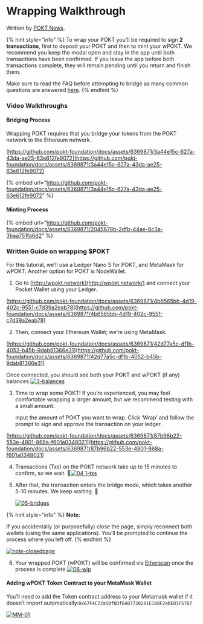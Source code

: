 # Wrapping Walkthrough

Written by [POKT News](https://twitter.com/PoktNews/status/1709884757973037221).

{% hint style="info" %}
To wrap your POKT you'll be required to sign **2 transactions**, first to deposit your POKT and then to mint your wPOKT. We recommend you keep the modal open and stay in the app until both transactions have been confirmed. If you leave the app before both transactions complete, they will remain pending until you return and finish them.

Make sure to read the FAQ before attempting to bridge as many common questions are answered [here](https://app.gitbook.com/o/-MVU655bEpKMcmpTxlOG/s/sC7vRmj1fRzIvz4vDUe3/).
{% endhint %}

### Video Walkthroughs <a href="#video-walkthroughs" id="video-walkthroughs"></a>

#### Bridging Process <a href="#bridging-process" id="bridging-process"></a>

Wrapping POKT requires that you bridge your tokens from the POKT network to the Ethereum network.

[https://github.com/pokt-foundation/docs/assets/6369871/3a44e15c-627a-43da-ae25-63e612fe9072](https://github.com/pokt-foundation/docs/assets/6369871/3a44e15c-627a-43da-ae25-63e612fe9072)

{% embed url="https://github.com/pokt-foundation/docs/assets/6369871/3a44e15c-627a-43da-ae25-63e612fe9072" %}

#### Minting Process <a href="#minting-process" id="minting-process"></a>

{% embed url="https://github.com/pokt-foundation/docs/assets/6369871/2045678b-2dfb-44ae-8c3a-3baa751fa6d2" %}

### Written Guide on wrapping $POKT <a href="#written-guide-to-wrapping-pokt" id="written-guide-to-wrapping-pokt"></a>

For this tutorial, we’ll use a Ledger Nano S for POKT, and MetaMask for wPOKT. Another option for POKT is NodeWallet.

1. Go to [http://wpokt.network](http://wpokt.network/) and connect your Pocket Wallet using your Ledger.

[https://github.com/pokt-foundation/docs/assets/6369871/4b6565bb-4d19-402c-9551-c7d39a2eab78](https://github.com/pokt-foundation/docs/assets/6369871/4b6565bb-4d19-402c-9551-c7d39a2eab78)

2. Then, connect your Ethereum Wallet; we’re using MetaMask.

[https://github.com/pokt-foundation/docs/assets/6369871/42d77a5c-df1b-4052-b45b-9dab81366e31](https://github.com/pokt-foundation/docs/assets/6369871/42d77a5c-df1b-4052-b45b-9dab81366e31)

Once connected, you should see both your POKT and wPOKT (if any) balances.[![3-balances](https://github.com/pokt-foundation/docs/assets/6369871/d79fa309-b5a2-49b5-ac52-c35d4f23ab08)](https://github.com/pokt-foundation/docs/assets/6369871/d79fa309-b5a2-49b5-ac52-c35d4f23ab08)

3.  Time to wrap some POKT! If you’re experienced, you may feel comfortable wrapping a larger amount, but we recommend testing with a small amount.

    Input the amount of POKT you want to wrap. Click ‘Wrap’ and follow the prompt to sign and approve the transaction on your ledger.

[https://github.com/pokt-foundation/docs/assets/6369871/87b96b22-553e-4801-868a-f601a0348021](https://github.com/pokt-foundation/docs/assets/6369871/87b96b22-553e-4801-868a-f601a0348021)

4. Transactions (Txs) on the POKT network take up to 15 minutes to confirm, so we wait. 🧘[![04 1-txs](https://github.com/pokt-foundation/docs/assets/6369871/4175eacf-32a3-4be4-8382-ba33b540e158)](https://github.com/pokt-foundation/docs/assets/6369871/4175eacf-32a3-4be4-8382-ba33b540e158)
5.  After that, the transaction enters the bridge mode, which takes another 5-10 minutes. We keep waiting. 🧘

    [![05-bridges](https://github.com/pokt-foundation/docs/assets/6369871/68d6ac17-d2ed-405a-a44c-6914a3242f76)](https://github.com/pokt-foundation/docs/assets/6369871/68d6ac17-d2ed-405a-a44c-6914a3242f76)

{% hint style="info" %}
**Note:**

If you accidentally (or purposefully) close the page, simply reconnect both wallets (using the same applications). You’ll be prompted to continue the process where you left off.
{% endhint %}

[![note-closedpage](https://github.com/pokt-foundation/docs/assets/6369871/bf875451-8915-469c-b8d4-4943fe36625f)](https://github.com/pokt-foundation/docs/assets/6369871/bf875451-8915-469c-b8d4-4943fe36625f)

6. Your wrapped POKT (wPOKT) will be confirmed via [Etherscan](https://etherscan.io/) once the process is complete.[![06-wip](https://github.com/pokt-foundation/docs/assets/6369871/fd1b6218-8dc2-48c8-9127-1f998a95d96e)](https://github.com/pokt-foundation/docs/assets/6369871/fd1b6218-8dc2-48c8-9127-1f998a95d96e)

#### Adding wPOKT Token Contract to your MetaMask Wallet <a href="#adding-wpokt-token-contract-to-your-metamask-wallet" id="adding-wpokt-token-contract-to-your-metamask-wallet"></a>

You’ll need to add the Token contract address to your Metamask wallet if it doesn’t import automatically:`0x67F4C72a50f8Df6487720261E188F2abE83F57D7`

[![MM-01](https://github.com/pokt-foundation/docs/assets/6369871/98b2bb35-4f36-463d-ba5d-8ab131eea21b)](https://github.com/pokt-foundation/docs/assets/6369871/98b2bb35-4f36-463d-ba5d-8ab131eea21b)

